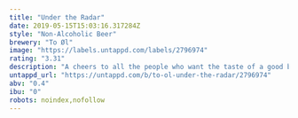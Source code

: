 ```yaml
---
title: "Under the Radar"
date: 2019-05-15T15:03:16.317284Z
style: "Non-Alcoholic Beer"
brewery: "To Øl"
image: "https://labels.untappd.com/labels/2796974"
rating: "3.31"
description: "A cheers to all the people who want the taste of a good brew – whilst staying responsible. This is our Non-Alcoholic 0,4% Beer. Under the Radar is fermented on our special instant crush brett harvested and cultivated from Tore’s parents pear trees just outside Copenhagen."
untappd_url: "https://untappd.com/b/to-ol-under-the-radar/2796974"
abv: "0.4"
ibu: "0"
robots: noindex,nofollow
---
```

